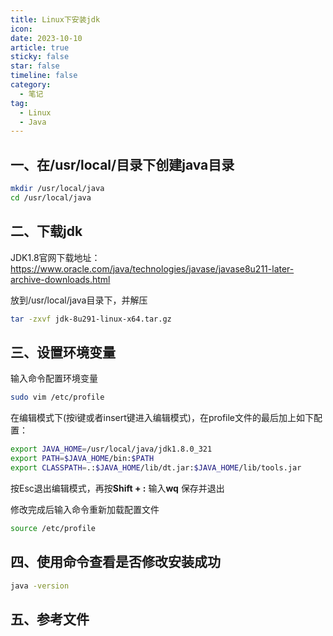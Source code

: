 ```yaml
---
title: Linux下安装jdk
icon: 
date: 2023-10-10
article: true
sticky: false
star: false
timeline: false
category:
  - 笔记
tag:
  - Linux
  - Java
---
```


## 一、在/usr/local/目录下创建java目录

```sh
mkdir /usr/local/java
cd /usr/local/java
```
## 二、下载jdk

JDK1.8官网下载地址：https://www.oracle.com/java/technologies/javase/javase8u211-later-archive-downloads.html

放到/usr/local/java目录下，并解压

```sh
tar -zxvf jdk-8u291-linux-x64.tar.gz
```

## 三、设置环境变量

输入命令配置环境变量

```sh
sudo vim /etc/profile
```

在编辑模式下(按i键或者insert键进入编辑模式)，在profile文件的最后加上如下配置： 

```sh
export JAVA_HOME=/usr/local/java/jdk1.8.0_321
export PATH=$JAVA_HOME/bin:$PATH
export CLASSPATH=.:$JAVA_HOME/lib/dt.jar:$JAVA_HOME/lib/tools.jar
```

按Esc退出编辑模式，再按**Shift + :** 输入**wq** 保存并退出

修改完成后输入命令重新加载配置文件

```sh
source /etc/profile
```

## 四、使用命令查看是否修改安装成功

```sh
java -version
```

## 五、参考文件
<PDF url="/pdf/linux_install_jdk.pdf"/>